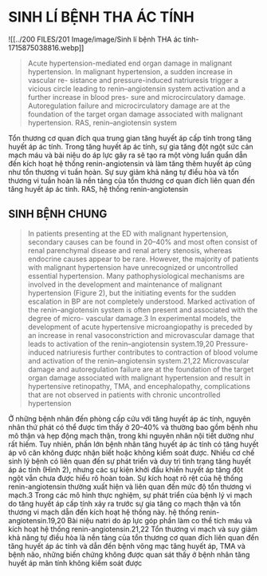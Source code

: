 # SINH LÍ BỆNH THA ÁC TÍNH
![[../200 FILES/201 Image/image/Sinh lí bệnh THA ác tính-1715875038816.webp]]

> Acute hypertension-mediated end organ damage in malignant hypertension. In malignant hypertension, a sudden increase in vascular re- sistance and pressure-induced natriuresis trigger a vicious circle leading to renin–angiotensin system activation and a further increase in blood pres- sure and microcirculatory damage. Autoregulation failure and microcirculatory damage are at the foundation of the target organ damage associated with malignant hypertension. RAS, renin–angiotensin system

Tổn thương cơ quan đích qua trung gian tăng huyết áp cấp tính trong tăng huyết áp ác tính. Trong tăng huyết áp ác tính, sự gia tăng đột ngột sức cản mạch máu và bài niệu do áp lực gây ra sẽ tạo ra một vòng luẩn quẩn dẫn đến kích hoạt hệ thống renin-angiotensin và làm tăng thêm huyết áp cũng như tổn thương vi tuần hoàn. Sự suy giảm khả năng tự điều hòa và tổn thương vi tuần hoàn là nền tảng của tổn thương cơ quan đích liên quan đến tăng huyết áp ác tính. RAS, hệ thống renin-angiotensin

## SINH BỆNH CHUNG
> In patients presenting at the ED with malignant hypertension, secondary causes can be found in 20–40% and most often consist of renal parenchymal disease and renal artery stenosis, whereas endocrine causes appear to be rare. However, the majority of patients with malignant hypertension have unrecognized or uncontrolled essential hypertension. Many pathophysiological mechanisms are involved in the development and maintenance of malignant hypertension (Figure 2), but the initiating events for the sudden escalation in BP are not completely understood. Marked activation of the renin–angiotensin system is often present and associated with the degree of micro- vascular damage.3 In experimental models, the development of acute hypertensive microangiopathy is preceded by an increase in renal vasoconstriction and microvascular damage that leads to activation of the renin–angiotensin system.19,20 Pressure-induced natriuresis further contributes to contraction of blood volume and activation of the renin–angiotensin system.21,22 Microvascular damage and autoregulation failure are at the foundation of the target organ damage associated with malignant hypertension and result in hypertensive retinopathy, TMA, and encephalopathy, complications that are not observed in patients with chronic uncontrolled hypertension

Ở những bệnh nhân đến phòng cấp cứu với tăng huyết áp ác tính, nguyên nhân thứ phát có thể được tìm thấy ở 20–40% và thường bao gồm bệnh nhu mô thận và hẹp động mạch thận, trong khi nguyên nhân nội tiết dường như rất hiếm. Tuy nhiên, phần lớn bệnh nhân tăng huyết áp ác tính có tăng huyết áp vô căn không được nhận biết hoặc không kiểm soát được. Nhiều cơ chế sinh lý bệnh có liên quan đến sự phát triển và duy trì tình trạng tăng huyết áp ác tính (Hình 2), nhưng các sự kiện khởi đầu khiến huyết áp tăng đột ngột vẫn chưa được hiểu rõ hoàn toàn. Sự kích hoạt rõ rệt của hệ thống renin-angiotensin thường xuất hiện và liên quan đến mức độ tổn thương vi mạch.3 Trong các mô hình thực nghiệm, sự phát triển của bệnh lý vi mạch do tăng huyết áp cấp tính xảy ra trước sự gia tăng co mạch thận và tổn thương vi mạch dẫn đến kích hoạt hệ thống này. hệ thống renin-angiotensin.19,20 Bài niệu natri do áp lực góp phần làm co thể tích máu và kích hoạt hệ thống renin-angiotensin.21,22 Tổn thương vi mạch và suy giảm khả năng tự điều hòa là nền tảng của tổn thương cơ quan đích liên quan đến tăng huyết áp ác tính và dẫn đến bệnh võng mạc tăng huyết áp, TMA và bệnh não, những biến chứng không được quan sát thấy ở bệnh nhân tăng huyết áp mãn tính không kiểm soát được